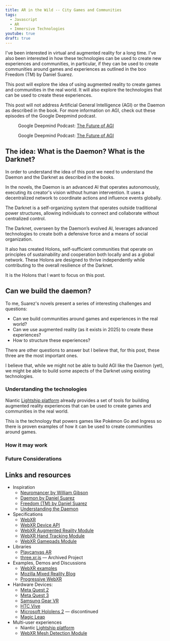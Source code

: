 ```yaml
---
title: AR in the Wild -- City Games and Communities
tags:
  - Javascript
  - AR
  - Immersive Technologies
youtube: true
draft: true
---
```


I've been interested in virtual and augmented reality for a long time. I've also been interested in how these technologies can be used to create new experiences and communities, in particular, if they can be used to create communities around games and experiences as outlined in the boo Freedom (TM) by Daniel Suarez.

This post will explore the idea of using augmented reality to create games and communities in the real world. It will also explore the technologies that can be used to create these experiences.

This post will not address Artificial General Intelligence (AGI) or the Daemon as described in the book. For more information on AGI, check out these episodes of the Google Deepmind podcast.

<figure class="video">
	<lite-youtube videoid="Uy4OYU7PQYA"></lite-youtube>
	<figcaption>Google Deepmind Podcast: <a href="https://www.youtube.com/watch?v=Uy4OYU7PQYA">The Future of AGI</a></figcaption>
</figure>

<figure class="video">
	<lite-youtube videoid="GdeY-MrXD74"></lite-youtube>
	<figcaption>Google Deepmind Podcast: <a href="https://www.youtube.com/watch?v=GdeY-MrXD74">The Future of AGI</a></figcaption>
</figure>

## The idea: What is the Daemon? What is the Darknet?

In order to understand the idea of this post we need to understand the Daemon and the Darknet as described in the books.

In the novels, the Daemon is an advanced AI that operates autonomously, executing its creator's vision without human intervention. It uses a decentralized network to coordinate actions and influence events globally.

The Darknet is a self-organizing system that operates outside traditional power structures, allowing individuals to connect and collaborate without centralized control.

The Darknet, overseen by the Daemon’s evolved AI, leverages advanced technologies to create both a defensive force and a means of social organization.

It also has created Holons, self-sufficient communities that operate on principles of sustainability and cooperation both locally and as a global network. These Holons are designed to thrive independently while contributing to the overall resilience of the Darknet.

It is the Holons that I want to focus on this post.

## Can we build the daemon?

To me, Suarez's novels present a series of interesting challenges and questions:

* Can we build communities around games and experiences in the real world?
* Can we use augmented reality (as it exists in 2025) to create these experiences?
* How to structure these experiences?

There are other questions to answer but I believe that, for this post, these three are the most important ones.

I believe that, while we might not be able to build AGI like the Daemon (yet), we might be able to build some aspects of the Darknet using existing technologies.

### Understanding the technologies

Niantic [Lightship platform](https://lightship.dev/) already provides a set of tools for building augmented reality experiences that can be used to create games and communities in the real world.

This is the technology that powers games like Pokémon Go and Ingress so there is proven examples of how it can be used to create communities around games.

### How it may work

### Future Considerations

## Links and resources

* Inspiration
  * [Neuromancer by William Gibson](https://en.wikipedia.org/wiki/Neuromancer)
  * [Daemon by Daniel Suarez](https://amzn.to/2Kr6SCp)
  * [Freedom (TM) by Daniel Suarez](https://amzn.to/2Kf2RF7)
  * [Understanding the Daemon](https://web.archive.org/web/20211205205841/https://www.faz.net/aktuell/feuilleton/medien/english-version-understanding-the-daemon-1621404.html?printPagedArticle=true#pageIndex_0)
* Specifications
  * [WebXR](https://immersive-web.github.io/webxr/)
  * [WebXR Device API](https://immersive-web.github.io/webxr/)
  * [WebXR Augmented Reality Module](https://immersive-web.github.io/webxr-ar-module/)
  * [WebXR Hand Tracking Module](https://immersive-web.github.io/webxr-hand-tracking/)
  * [WebXR Gamepads Module](https://immersive-web.github.io/webxr-gamepads-module/)
* Libraries
  * [Playcanvas AR](https://github.com/playcanvas/playcanvas-ar)
  * [three.xr.js](https://github.com/mozilla/three.xr.js/) &mdash; Archived Project
* Examples, Demos and Discussions
  * [WebXR examples](https://immersive-web.github.io/webxr-samples/)
  * [Mozilla Mixed Reality Blog](https://blog.mozvr.com/)
  * [Progressive WebXR](https://blog.mozvr.com/progressive-webxr-ar-store/)
* Hardware Devices:
  * [Meta Quest 2](https://en.wikipedia.org/wiki/Quest_2)
  * [Meta Quest 3](https://en.wikipedia.org/wiki/Meta_Quest_3)
  * [Samsung Gear VR](http://www.samsung.com/global/galaxy/gear-vr/)
  * [HTC Vive](https://www.htcvive.com/)
  * [Microsoft Hololens 2](https://www.microsoft.com/en-us/hololens) &mdash; discontinued
  * [Magic Leap](https://www.magicleap.com/)
* Multi-user experiences
  * Niantic [Lightship platform](https://lightship.dev/)
  * [WebXR Mesh Detection Module](https://immersive-web.github.io/real-world-meshing/)
